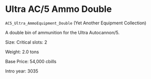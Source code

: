 # Ultra AC/5 Ammo Double

`AC5_Ultra_AmmoEquipment_Double` (Yet Another Equipment Collection)

A double bin of ammunition for the Ultra Autocannon/5.

Size: Critical slots: 2

Weight: 2.0 tons

Base Price: 54,000 cbills

Intro year: 3035

